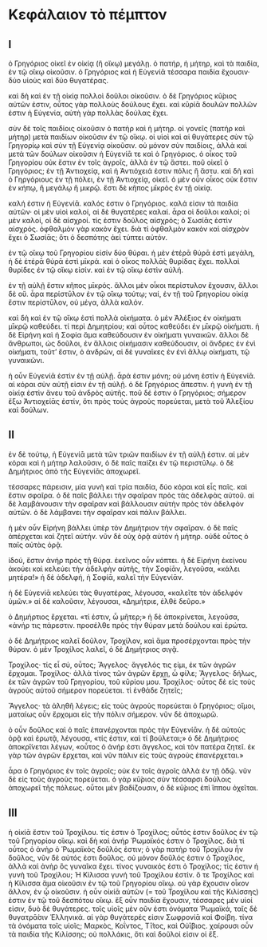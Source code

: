 # Κεφάλαιον τὸ πέμπτον

## I

ὁ Γρηγόριος οἰκεῖ ἐν οἰκίᾳ (ἢ οἴκῳ) μεγάλῃ.
ὁ πατήρ, ἡ μήτηρ, καὶ τὰ παιδία, ἐν τῷ οἴκῳ οἰκοῦσιν.
ὁ Γρηγόριος καὶ ἡ Εὐγενίᾱ τέσσαρα παιδία ἔχουσιν· δύο υἱοὺς καὶ δύο θυγατέρας.

καὶ δὴ καὶ ἐν τῇ οἰκίᾳ πολλοὶ δοῦλοι οἰκοῦσιν.
ὁ δὲ Γρηγόριος κῡ́ριος αὐτῶν ἐστιν, οὗτος γὰρ πολλοὺς δούλους ἔχει.
καὶ κῡρίᾱ δουλῶν πολλῶν ἐστιν ἡ Εὐγενία, αὑτὴ γὰρ πολλὰς δούλας ἔχει.

σὺν δὲ τοῖς παιδίοις οἰκοῦσιν ὁ πατὴρ καὶ ἡ μήτηρ.
οἱ γονεῖς (πατήρ καὶ μήτηρ) μετὰ παιδίων οἰκοῦσιν ἐν τῷ οἴκῳ. οἱ υἱοὶ καὶ αἱ θυγάτερες σὺν τῷ Γρηγορίῳ καὶ σὺν τῇ Εὐγενίᾳ οἰκοῦσιν. οὐ μόνον σὺν παιδίοις, ἀλλὰ καὶ μετὰ τῶν δούλων οἰκοῦσιν ἡ Εὐγενίᾱ τε καὶ ὁ Γρηγόριος.
ὁ οἶκος τοῦ Γρηγορίου οὐκ ἔστιν ἐν τοῖς ἀγροῖς, ἀλλὰ ἐν τῷ ἄστει. ποῦ οἰκεῖ ὁ Γρηγόριος; ἐν τῇ Ἀντιοχείᾳ, καὶ ἡ Ἀντιόχειά ἐστιν πόλις ἢ ἄστυ. καὶ δὴ καὶ ὁ Γηργόριους ἐν τῇ πόλει, ἐν τῇ Ἀντιοχείᾳ, οἰκεῖ. ὁ μὲν οὖν οἶκος οὐκ ἔστιν ἐν κήπῳ, ἢ μεγάλῳ ἢ μικρῷ. ἔστι δὲ κῆπος μῑκρὸς ἐν τῇ οἰκίᾳ.

καλή ἐστιν ἡ Εὐγενίᾱ. καλός ἐστιν ὁ Γρηγόριος. καλά εἰσιν τὰ παιδία αὐτῶν· οἱ μὲν υἱοὶ καλοί, αἱ δὲ θυγατέρες καλαί. ἆρα οἱ δοῦλοι καλοί; οἱ μὲν καλοί, οἱ δὲ αἰσχροί. τίς ἐστιν δοῦλος αἰσχρός; ὁ Σωσίᾱς ἐστὶν αἰσχρός. ὀφθαλμὸν γὰρ κακὸν ἔχει. διὰ τί ὀφθαλμὸν κακὸν καὶ αἰσχρὸν ἔχει ὁ Σωσίᾱς; ὅτι ὁ δεσπότης ἀεὶ τύπτει αὐτόν.

ἐν τῷ οἴκῳ τοῦ Γρηγορίου εἰσίν δύο θύραι. ἡ μὲν ἑτέρᾱ θύρᾱ ἐστὶ μεγάλη, ἡ δὲ ἑτέρᾱ θύρᾱ ἐστὶ μῑκρά. καὶ ὁ οἶκος πολλᾱ̀ς θυρίδας ἔχει. πολλαὶ θυρίδες ἐν τῷ οἴκῳ εἰσίν. καὶ ἐν τῷ οἴκῳ ἐστὶν αὐλή.

ἐν τῇ αὐλῇ ἔστιν κῆπος μῑκρός. ἄλλοι μὲν οἶκοι περίστυλον ἔχουσιν, ἄλλοι δὲ οὔ. ἆρα περίστῡλον ἐν τῷ οἴκῳ τούτῳ; ναί, ἐν τῇ τοῦ Γρηγορίου οἰκίᾳ ἔστιν περίστῡλον, οὐ μέγα, ἀλλὰ καλόν.

καὶ δὴ καὶ ἐν τῷ οἴκῳ ἐστὶ πολλὰ οἰκήματα. ὁ μὲν Ἀλέξιος ἐν οἰκήματι μῑκρῷ καθεύδει. τί περὶ Δημητρίου; καὶ οὗτος καθεύδει ἐν μῑκρῷ οἰκήματι. ἡ δὲ Εἰρήνη καὶ ἡ Σοφία ἅμα καθεύδουσιν ἐν οἰκήματι γυναικῶν. ἄλλοι δὲ ἄνθρωποι, ὡς δοῦλοι, ἐν ἄλλοις οἰκήμασιν καθεύδουσιν, οἱ ἄνδρες ἐν ἑνὶ οἰκήματι, τοῦτ’ ἔστιν, ὁ ἀνδρών, αἱ δὲ γυναῖκες ἐν ἑνὶ ἄλλῳ οἰκήματι, τῷ γυναικῶνι.

ἡ οὖν Εὐγενίᾱ ἐστὶν ἐν τῇ αὐλῇ. ἆρά ἐστιν μόνη; οὐ μόνη ἐστὶν ἡ Εὐγενίᾱ. αἱ κόραι σὺν αὐτῇ εἰσιν ἐν τῇ αὐλῇ. ὁ δὲ Γρηγόριος ἄπεστιν. ἡ γυνὴ ἐν τῇ οἰκίᾳ ἐστὶν ἄνευ τοῦ ἀνδρὸς αὐτῆς. ποῦ δέ ἐστιν ὁ Γρηγόριος; σήμερον ἔξω Ἀντιοχείᾱς ἐστίν, ὅτι πρὸς τοὐς ἀγροὺς πορεύεται, μετὰ τοῦ Ἀλεξίου καὶ δούλων.
## II

ἐν δὲ τούτῳ, ἡ Εὐγενίᾱ μετὰ τῶν τριῶν παιδίων ἐν τῇ αὐλῇ ἐστιν. αἱ μὲν κόραι καὶ ἡ μήτηρ λαλοῦσιν, ὁ δὲ παῖς παίζει ἐν τῷ περιστῡ́λῳ. ὁ δὲ Δημήτριος ἀπὸ τῆς Εὐγενίᾱς ἀποχωρεῖ.

τέσσαρες πάρεισιν, μία γυνὴ καὶ τρία παιδία, δύο κόραι καὶ εἷς παῖς. καὶ ἔστιν σφαῖρα. ὁ δὲ παῖς βάλλει τὴν σφαῖραν πρὸς τὰς ἀδελφὰς αὐτοῦ. αἱ δὲ λαμβάνουσιν τὴν σφαῖραν καὶ βάλλουσιν αὐτὴν πρὸς τὸν ἀδελφὸν αὐτῶν. ὁ δὲ λάμβανει τὴν σφαῖραν καὶ πάλιν βάλλει.

ἡ μὲν οὖν Εἰρήνη βάλλει ὑπὲρ τὸν Δημήτριον τὴν σφαῖραν. ὁ δὲ παῖς ἀπέρχεται καὶ ζητεῖ αὐτήν. νῦν δὲ οὐχ ὁρᾷ αὐτὸν ἡ μήτηρ. οὐδὲ οὗτος ὁ παῖς αὐτὰς ὁρᾷ.

ἰδού, ἔστιν ἀνήρ πρὸς τῇ θύρᾳ. ἐκεῖνος οὖν κόπτει. ἡ δὲ Εἰρήνη ἐκείνου ἀκούει καὶ κελεύει τὴν ἀδελφὴν αὐτῆς, τὴν Σοφίᾱν, λεγοῦσα, «κάλει μητέρα!» ἡ δὲ ἀδελφή, ἡ Σοφίᾱ, καλεῖ τὴν Εὐγενίᾱν.

ἡ δὲ Εὐγενίᾱ κελεύει τὰς θυγατέρας, λέγουσα, «καλεῖτε τὸν ἀδελφόν ὑμῶν.» αἱ δὲ καλοῦσιν, λέγουσαι, «Δημήτριε, ἐλθὲ δεῦρο.»

ὁ Δημήρτιος ἔρχεται. «τί ἐστιν, ὦ μῆτερ;» ἡ δὲ ἀποκρίνεται, λεγοῦσα, «ἀνήρ τις πάρεστιν. προσέλθε πρὸς τὴν θύραν μετὰ δούλου καὶ ἐρώτα.

ὁ δὲ Δημήτριος καλεῖ δοῦλον, Τροχίλον, καὶ ἅμα προσέρχονται πρὸς τὴν θύραν. ὁ μὲν Τροχίλος λαλεῖ, ὁ δὲ Δημήτριος σιγᾷ.

Τροχίλος· τίς εἶ σύ, οὗτος;
Ἄγγελος· ἄγγελός τις εἰμι, ἐκ τῶν ἀγρῶν ἔρχομαι.
Τροχίλος· ἀλλὰ τίνος τῶν ἀγρῶν ἔρχῃ, ὦ φίλε;
Ἄγγελος· δήλως, ἐκ τῶν ἀγρῶν τοῦ Γρηγορίου, τοῦ κῡρίου μου.
Τροχίλος· οὗτος δὲ εἰς τοὺς ἀγροὺς αὐτοῦ σήμερον πορεύεται. τὶ ἐνθάδε ζητεῖς;

Ἄγγελος· τὰ ἀληθῆ λέγεις; εἰς τοὺς ἀγροὺς πορεύεται ὁ Γρηγόριος; οἴμοι, ματαίως οὖν ἔρχομαι εἰς τὴν πόλιν σήμερον. νῦν δὲ ἀποχωρῶ.

ὁ οὖν δοῦλος καὶ ὁ παῖς ἐπανέρχονται πρὸς τὴν Εὐγενίᾱν. ἡ δὲ αὐτοὺς ὁρᾷ καὶ ἐρωτᾷ, λέγουσα, «τίς ἐστιν, καὶ τί βούλεται;» ὁ δὲ Δημήτριος ἀποκρῑ́νεται λέγων, «οὗτος ὁ ἀνήρ ἐστι ἄγγελος, καὶ τὸν πατέρα ζητεῖ. ἐκ γὰρ τῶν ἀγρῶν ἔρχεται, καὶ νῦν πάλιν εἰς τοὺς ἀγροὺς ἐπανέρχεται.»

ἆρα ὁ Γρηγόριος ἐν τοῖς ἀγροῖς; οὐκ ἐν τοῖς ἀγροῖς ἀλλὰ ἐν τῇ ὁδῷ. νῦν δὲ εἰς τοὺς ἀγροὺς πορεύεται. ὁ γὰρ κῡ́ριος σὺν τέσσαρσι δούλοις ἀποχωρεῖ τῆς πόλεως. οὗτοι μὲν βαδίζουσιν, ὁ δὲ κῡ́ριος ἐπὶ ἵππου ὀχεῖται.

## III

ἡ οἰκίᾱ ἔστιν τοῦ Τροχίλου. τίς ἐστιν ὁ Τροχίλος; οὗτός ἐστιν δοῦλος ἐν τῷ τοῦ Γρηγορίου οἴκῳ. καὶ δὴ καὶ ἀνήρ Ῥωμαϊκός ἐστιν ὁ Τροχίλος. διὰ τί οὗτος ὁ ἀνὴρ ὁ Ῥωμαϊκὸς δοῦλός ἐστιν; ὁ γὰρ πατὴρ τοῦ Τροχίλου ἦν δοῦλος, νῦν δὲ αὐτός ἐστι δοῦλος.
οὐ μόνον δοῦλός ἐστιν ὁ Τροχίλος, ἀλλὰ καὶ ἀνὴρ ὃς γυναῖκα ἔχει. τίνος γυναικός ἐστι ὁ Τροχίλος; τίς ἐστιν ἡ γυνὴ τοῦ Τροχίλου; Ἡ Κίλισσα γυνή τοῦ Τροχίλου ἐστίν.
ὅ τε Τροχίλος καὶ ἡ Κίλισσα ἅμα οἰκοῦσιν ἐν τῷ τοῦ Γρηγορίου οἴκῳ. οὐ γὰρ ἔχουσιν οἶκον ἄλλον, ἐν ᾧ οἰκοῦσιν. ἡ οὖν οἰκίᾱ αὐτῶν (= τοῦ Τροχίλου καὶ τῆς Κιλίσσης) ἐστιν ἐν τῷ τοῦ δεσπότου οἴκῳ.
ἕξ οὖν παιδία ἔχουσιν, τέσσαρες μὲν υἱοί εἰσιν, δυὸ δὲ θυγάτερες. τοῖς υἱοῖς μὲν οῦν ἐστι ὀνόματα Ῥωμαϊκά, ταῖς δὲ θυγατρᾱ́σιν Ἑλληνικά. αἱ γὰρ θυγάτερές εἰσιν Σωφρονίᾱ καὶ Φοίβη. τίνα τὰ ὀνόματα τοῖς υἱοῖς; Μαρκὸς, Κοΐντος, Τῑ́τος, καὶ Οὐῑ́βιος.
χαίρουσι οὖν τὰ παιδία τῆς Κιλίσσης; οὐ πολλάκις, ὅτι καὶ δοῦλοί εἰσιν οἱ ἕξ.
